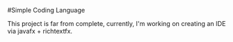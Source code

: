 #Simple Coding Language

This project is far from complete, currently, I'm working on creating an IDE via javafx + richtextfx.


